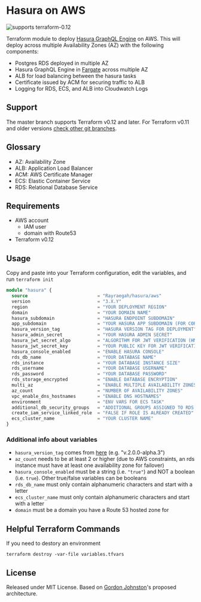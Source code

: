 # Hasura on AWS

![supports terraform-0.12][terraform-0.12-badge]

Terraform module to deploy [Hasura GraphQL Engine](https://github.com/hasura/graphql-engine) on AWS. This will deploy
across multiple Availability Zones (AZ) with the following components:

- Postgres RDS deployed in multiple AZ
- Hasura GraphQL Engine in [Fargate](https://aws.amazon.com/fargate/) across multiple AZ
- ALB for load balancing between the hasura tasks
- Certificate issued by ACM for securing traffic to ALB
- Logging for RDS, ECS, and ALB into Cloudwatch Logs

## Support

The master branch supports Terraform v0.12 and later. For Terraform v0.11 and older versions [check other git branches](https://github.com/Rayraegah/hasura-aws/tree/terraform-0.11).

## Glossary

- AZ: Availability Zone
- ALB: Application Load Balancer
- ACM: AWS Certificate Manager
- ECS: Elastic Container Service
- RDS: Relational Database Service

## Requirements

- AWS account
  - IAM user
  - domain with Route53
- Terraform v0.12

## Usage

Copy and paste into your Terraform configuration, edit the variables, and run `terraform init`

```terraform
module "hasura" {
  source                          = "Rayraegah/hasura/aws"
  version                         = "3.X.Y"
  region                          = "YOUR DEPLOYMENT REGION"
  domain                          = "YOUR DOMAIN NAME"
  hasura_subdomain                = "HASURA ENDPOINT SUBDOMAIN"
  app_subdomain                   = "YOUR HASURA APP SUBDOMAIN (FOR CORS)"
  hasura_version_tag              = "HASURA VERSION TAG FOR DEPLOYMENT"
  hasura_admin_secret             = "YOUR HASURA ADMIN SECRET"
  hasura_jwt_secret_algo          = "ALGORITHM FOR JWT VERIFICATION (HMAC or RS256)"
  hasura_jwt_secret_key           = "YOUR PUBLIC KEY FOR JWT VERIFICATION"
  hasura_console_enabled          = "ENABLE HASURA CONSOLE"
  rds_db_name                     = "YOUR DATABASE NAME"
  rds_instance                    = "YOUR DATABASE INSTANCE SIZE"
  rds_username                    = "YOUR DATABASE USERNAME"
  rds_password                    = "YOUR DATABASE PASSWORD"
  rds_storage_encrypted           = "ENABLE DATABASE ENCRYPTION"
  multi_az                        = "ENABLE MULTIPLE AVAILABILITY ZONES"
  az_count                        = "NUMBER OF AVAILABILITY ZONES"
  vpc_enable_dns_hostnames        = "ENABLE DNS HOSTNAMES"
  environment                     = "ENV VARS FOR ECS TASK"
  additional_db_security_groups   = "ADDITIONAL GROUPS ASSIGNED TO RDS INSTANCE"
  create_iam_service_linked_role  = "FALSE IF ROLE IS ALREADY CREATED"
  ecs_cluster_name                = "YOUR CLUSTER NAME"
}
```

### Additional info about variables

- `hasura_version_tag` comes from [here](https://hub.docker.com/r/hasura/graphql-engine/tags?page=1&ordering=last_updated) (e.g. "v.2.0.0-alpha.3")
- `az_count` needs to be at least 2 or higher (due to AWS constraints, an rds instance must have at least one availability zone for failover)
- `hasura_console_enabled` must be a string (i.e. `"true"`) and NOT a boolean (i.e. `true`). Other true/false variables can be booleans
- `rds_db_name` must only contain alphanumeric characters and start with a letter
- `ecs_cluster_name` must only contain alphanumeric characters and start with a letter
- `domain` must be a domain you have a Route 53 hosted zone for

## Helpful Terraform Commands
If you need to destory an environment
```
terraform destroy -var-file variables.tfvars
```

## License

Released under MIT License. Based on [Gordon Johnston](https://github.com/elgordino)'s proposed architecture.

[terraform-0.12-badge]: https://img.shields.io/badge/terraform-0.12-brightgreen.svg
